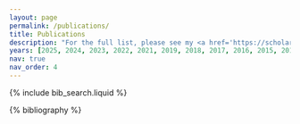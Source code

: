 ```yaml
---
layout: page
permalink: /publications/
title: Publications
description: "For the full list, please see my <a href='https://scholar.google.com/citations?user=ViVHl54AAAAJ&hl=en'>Google Scholar</a>." 
years: [2025, 2024, 2023, 2022, 2021, 2019, 2018, 2017, 2016, 2015, 2014, 2013, 2012]
nav: true
nav_order: 4
---
```


<!-- _pages/publications.md -->

<!-- Bibsearch Feature -->

{% include bib_search.liquid %}

<div class="publications">

{% bibliography %}

</div>
